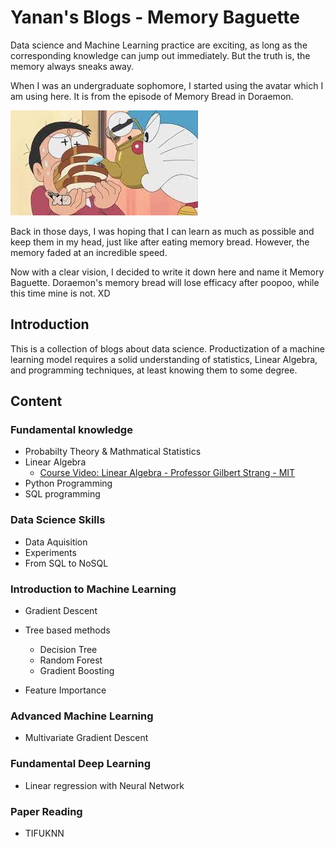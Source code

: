 
# Yanan's Blogs - Memory Baguette

Data science and Machine Learning practice are exciting, as long as the corresponding knowledge can jump out immediately. But the truth is, the memory always sneaks away. 

When I was an undergraduate sophomore, I started using the avatar which I am using here.  It is from the episode of Memory Bread in Doraemon. 

![memory_bread](/image/memory_bread.jpg)

Back in those days, I was hoping that I can learn as much as possible and keep them in my head, just like after eating memory bread. However, the memory faded at an incredible speed. 

Now with a clear vision, I decided to write it down here and name it Memory Baguette. Doraemon's memory bread will lose efficacy after poopoo, while this time mine is not. XD

## Introduction

This is a collection of blogs about data science. Productization of a machine learning model requires a solid understanding of statistics, Linear Algebra, and programming techniques, at least knowing them to some degree. 



## Content

### Fundamental knowledge

* Probabilty Theory & Mathmatical Statistics
* Linear Algebra
  * [Course Video: Linear Algebra - Professor Gilbert Strang - MIT](https://ocw.mit.edu/courses/mathematics/18-06-linear-algebra-spring-2010/video-lectures/)
* Python Programming
* SQL programming

### Data Science Skills
* Data Aquisition
* Experiments
* From SQL to NoSQL

### Introduction to Machine Learning
* Gradient Descent
* Tree based methods
  * Decision Tree
  * Random Forest
  * Gradient Boosting

* Feature Importance

### Advanced Machine Learning
* Multivariate Gradient Descent


### Fundamental Deep Learning
* Linear regression with Neural Network


### Paper Reading
* TIFUKNN





